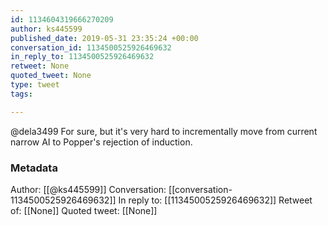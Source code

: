 ```yaml
---
id: 1134604319666270209
author: ks445599
published_date: 2019-05-31 23:35:24 +00:00
conversation_id: 1134500525926469632
in_reply_to: 1134500525926469632
retweet: None
quoted_tweet: None
type: tweet
tags:

---
```


@dela3499 For sure, but it's very hard to incrementally move from current narrow AI to Popper's rejection of induction.

### Metadata

Author: [[@ks445599]]
Conversation: [[conversation-1134500525926469632]]
In reply to: [[1134500525926469632]]
Retweet of: [[None]]
Quoted tweet: [[None]]
